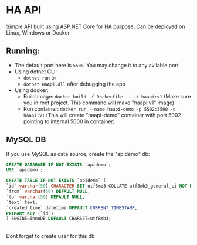 # HA API
Simple API built using ASP.NET Core for HA purpose. Can be deployed on Linux, Windows or Docker

## Running:
- The default port here is <code>5500</code>. You may change it to any avilable port 
- Using dotnet CLI:
  - <code>dotnet run</code> or
  - <code>dotnet HaApi.dll</code> after debugging the app
- Using docker:
  - Build image: <code>docker build -f Dockerfile .. -t haapi:v1</code> (Make sure you in root project. This command will make "haapi:v1" image)
  - Run container: <code>docker run --name haapi-demo -p 5502:5500 -d haapi:v1</code> (This will create "haapi-demo" container with port 5002 pointing to internal 5000 in container)


## MySQL DB
If you use MySQL as data source, create the "apidemo" db:
<br />

~~~~sql
CREATE DATABASE IF NOT EXISTS `apidemo`;
USE `apidemo`;

CREATE TABLE IF NOT EXISTS `apidemo` (
`id` varchar(50) CHARACTER SET utf8mb3 COLLATE utf8mb3_general_ci NOT NULL,
`from` varchar(50) DEFAULT NULL,
`to` varchar(50) DEFAULT NULL,
`text` text,
`created_time` datetime DEFAULT CURRENT_TIMESTAMP,
PRIMARY KEY (`id`)
) ENGINE=InnoDB DEFAULT CHARSET=utf8mb3;
~~~~
<br />
Dont forget to create user for this db
